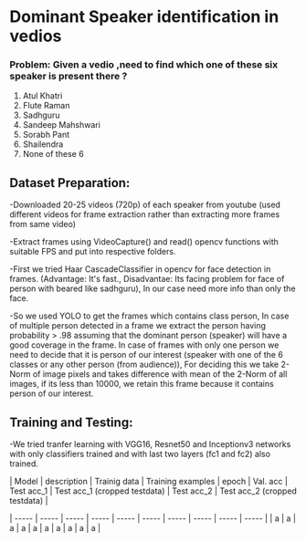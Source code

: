 # Dominant Speaker identification in vedios

### Problem: Given a vedio ,need to find which one of these six speaker is present there ?

1. Atul Khatri
2. Flute Raman
3. Sadhguru
4. Sandeep Mahshwari
5. Sorabh Pant
6. Shailendra
7. None of these 6

## Dataset Preparation:

-Downloaded 20-25 videos (720p) of each speaker from youtube (used different videos for frame extraction rather than extracting more frames from same video) 

-Extract frames using VideoCapture() and read() opencv functions with suitable FPS and put into respective folders. 

-First we tried Haar CascadeClassifier in opencv for face detection in frames. (Advantage: It's fast., Disadvantae: Its facing problem for face of person with beared like sadhguru), In our case need more info than only the face.

-So we used YOLO to get the frames which contains class person, In case of multiple person detected in a frame we extract the person having probability > .98 assuming that the dominant person (speaker) will have a good coverage in the frame. In case of frames with only one person we need to decide that it is person of our interest (speaker with one of the 6 classes or any other person (from audience)), For deciding this we take 2-Norm of image pixels and takes difference with mean of the 2-Norm of all images, if its less than 10000, we retain this frame because it contains person of our interest. 

## Training and Testing:

-We tried tranfer learning with VGG16, Resnet50 and Inceptionv3 networks with only classifiers trained and with last two layers (fc1 and fc2) also trained.


| Model | description | Trainig data | Training examples | epoch | Val. acc | Test acc_1 | Test acc_1 (cropped testdata) | Test acc_2 | Test acc_2 (cropped testdata) |

| ----- | ----- | ----- | ----- | ----- | ----- | ----- | ----- | ----- | ----- |
| a | a | a | a | a | a | a | a | a | a |

